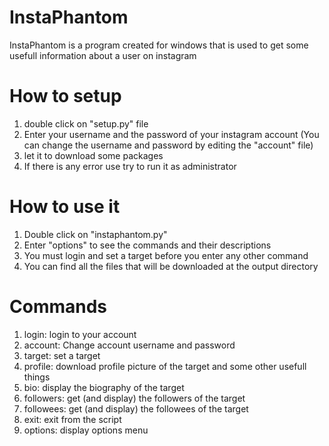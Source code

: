 # InstaPhantom
InstaPhantom is a program created for windows that is used to get some usefull information about a user on instagram

# How to setup
1) double click on "setup.py" file
2) Enter your username and the password of your instagram account (You can change the username and password by editing the "account" file)
3) let it to download some packages
4) If there is any error use try to run it as administrator

# How to use it
1) Double click on "instaphantom.py"
2) Enter "options" to see the commands and their descriptions
3) You must login and set a target before you enter any other command
4) You can find all the files that will be downloaded at the output directory 

# Commands
1) login: login to your account
2) account: Change account username and password
3) target: set a target
4) profile: download profile picture of the target and some other usefull things
5) bio: display the biography of the target
6) followers: get (and display) the followers of the target
7) followees: get (and display) the followees of the target
8) exit: exit from the script
9) options: display options menu

